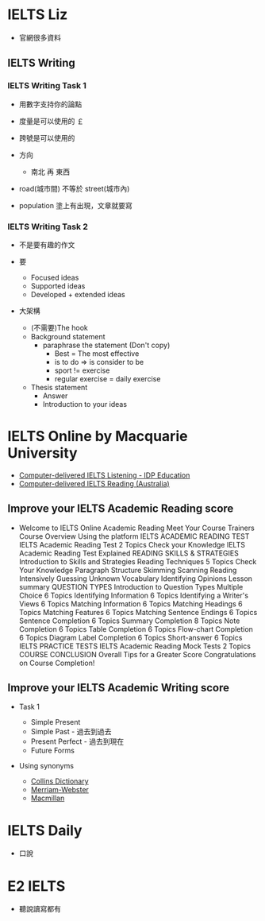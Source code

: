 # IELTS Liz

- 官網很多資料

## IELTS Writing

### IELTS Writing Task 1

- 用數字支持你的論點
- 度量是可以使用的 ￡
- 跨號是可以使用的

- 方向
    - 南北 再 東西
- road(城市間) 不等於 street(城市內)
- population 塗上有出現，文章就要寫

### IELTS Writing Task 2

- 不是要有趣的作文
- 要
    - Focused  ideas
    - Supported ideas
    - Developed + extended ideas

- 大架構
    - (不需要)The hook
    - Background statement
        - paraphrase the statement (Don't copy)
            - Best = The most effective
            - is to do => is consider to be
            - sport != exercise
            - regular exercise = daily exercise
    - Thesis statement
        - Answer
        - Introduction to your ideas


# IELTS Online by Macquarie University

- [Computer-delivered IELTS Listening - IDP Education](https://youtu.be/IH9Rg83qsxc)
- [Computer-delivered IELTS Reading (Australia)](https://youtu.be/lG4F5fA3ALI)

## Improve your IELTS Academic Reading score
- Welcome to IELTS Online Academic Reading
Meet Your Course Trainers
Course Overview
Using the platform
IELTS ACADEMIC READING TEST
IELTS Academic Reading Test
2 Topics
Check your Knowledge
IELTS Academic Reading Test Explained
READING SKILLS & STRATEGIES
Introduction to Skills and Strategies
Reading Techniques
5 Topics
Check Your Knowledge
Paragraph Structure
Skimming
Scanning
Reading Intensively
Guessing Unknown Vocabulary
Identifying Opinions
Lesson summary
QUESTION TYPES
Introduction to Question Types
Multiple Choice
6 Topics
Identifying Information
6 Topics
Identifying a Writer's Views
6 Topics
Matching Information
6 Topics
Matching Headings
6 Topics
Matching Features
6 Topics
Matching Sentence Endings
6 Topics
Sentence Completion
6 Topics
Summary Completion
8 Topics
Note Completion
6 Topics
Table Completion
6 Topics
Flow-chart Completion
6 Topics
Diagram Label Completion
6 Topics
Short-answer
6 Topics
IELTS PRACTICE TESTS
IELTS Academic Reading Mock Tests
2 Topics
COURSE CONCLUSION
Overall Tips for a Greater Score
Congratulations on Course Completion!

## Improve your IELTS Academic Writing score
- Task 1
    - Simple Present
    - Simple Past - 過去到過去
    - Present Perfect - 過去到現在
    - Future Forms

- Using synonyms
    - [Collins Dictionary](https://www.collinsdictionary.com/dictionary/english-thesaurus)
    - [Merriam-Webster](https://www.merriam-webster.com/thesaurus)
    - [Macmillan](https://www.macmillanthesaurus.com/)

# IELTS Daily

- 口說

# E2 IELTS

- 聽說讀寫都有